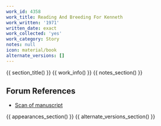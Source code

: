 ```yaml
---
work_id: 4358
work_title: Reading And Breeding For Kenneth
work_written: '1971'
written_date: exact
work_collected: 'yes'
work_category: Story
notes: null
icon: material/book
alternate_versions: []
---
```


{{ section_title() }}
{{ work_info() }}
{{ notes_section() }}
## Forum References
- [Scan of manuscript](https://bukowskiforum.com/showthread.php?t=2793)

{{ appearances_section() }}
{{ alternate_versions_section() }}